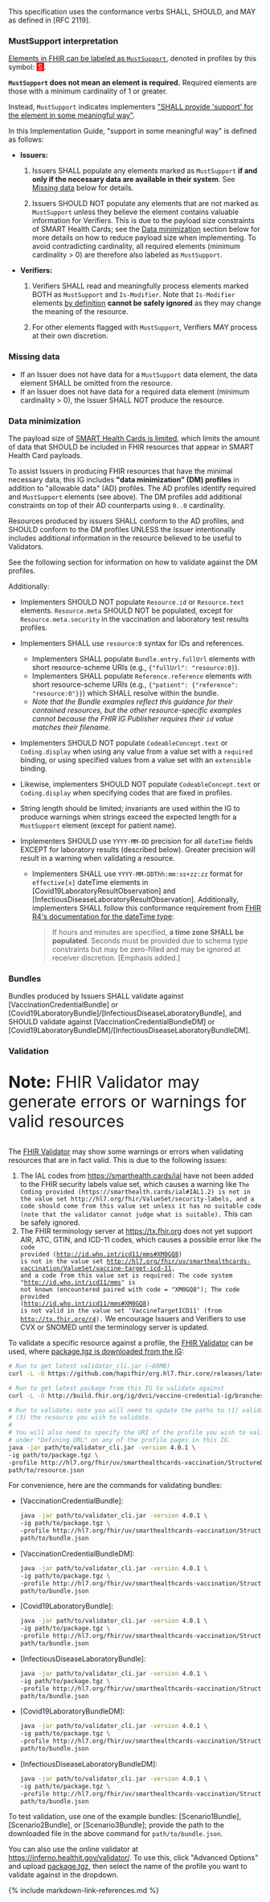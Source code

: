 This specification uses the conformance verbs SHALL, SHOULD, and MAY as defined in [RFC 2119].

### MustSupport interpretation

[Elements in FHIR can be labeled as `MustSupport`](https://www.hl7.org/fhir/conformance-rules.html#mustSupport), denoted in profiles by this symbol: <span style="padding-left: 3px; padding-right: 3px; color: white; background-color: red;" >S</span>.

**`MustSupport` does not mean an element is required.** Required elements are those with a minimum cardinality of 1 or greater.

Instead, `MustSupport` indicates implementers ["SHALL provide 'support' for the element in some meaningful way"](https://www.hl7.org/fhir/conformance-rules.html#mustSupport).

In this Implementation Guide, "support in some meaningful way" is defined as follows:

- **Issuers:**

    1. Issuers SHALL populate any elements marked as `MustSupport` **if and only if the necessary data are available in their system**. See [Missing data](#missing-data) below for details.

    1. Issuers SHOULD NOT populate any elements that are not marked as `MustSupport` unless they believe the element contains valuable information for Verifiers. This is due to the payload size constraints of SMART Health Cards; see the [Data minimization](#data-minimization) section below for more details on how to reduce payload size when implementing. To avoid contradicting cardinality, all required elements (minimum cardinality > 0) are therefore also labeled as `MustSupport`.

- **Verifiers:**

    1. Verifiers SHALL read and meaningfully process elements marked BOTH as `MustSupport` and `Is-Modifier`. Note that `Is-Modifier` elements [by definition](https://www.hl7.org/fhir/conformance-rules.html#isModifier) **cannot be safely ignored** as they may change the meaning of the resource.

    1. For other elements flagged with `MustSupport`, Verifiers MAY process at their own discretion.

### Missing data

- If an Issuer does not have data for a `MustSupport` data element, the data element SHALL be omitted from the resource.
- If an Issuer does not have data for a required data element (minimum cardinality > 0), the Issuer SHALL NOT produce the resource.

### Data minimization

The payload size of [SMART Health Cards is limited](https://smarthealth.cards/#health-cards-are-small), which limits the amount of data that SHOULD be included in FHIR resources that appear in SMART Health Card payloads.

To assist Issuers in producing FHIR resources that have the minimal necessary data, this IG includes **"data minimization" (DM) profiles** in addition to "allowable data" (AD) profiles. The AD profiles identify required and `MustSupport` elements (see above). The DM profiles add additional constraints on top of their AD counterparts using `0..0` cardinality.

Resources produced by issuers SHALL conform to the AD profiles, and SHOULD conform to the DM profiles UNLESS the Issuer intentionally includes additional information in the resource believed to be useful to Validators.

See the following section for information on how to validate against the DM profiles.

Additionally:

- Implementers SHOULD NOT populate `Resource.id` or `Resource.text` elements. `Resource.meta` SHOULD NOT be populated, except for `Resource.meta.security` in the vaccination and laboratory test results profiles.

- Implementers SHALL use `resource:0` syntax for IDs and references.
    - Implementers SHALL populate `Bundle.entry.fullUrl` elements with short resource-scheme URIs (e.g., `{"fullUrl": "resource:0}`).
    - Implementers SHALL populate `Reference.reference` elements with short resource-scheme URIs (e.g., `{"patient": {"reference": "resource:0"}}`) which SHALL resolve within the bundle.
    - _Note that the Bundle examples reflect this guidance for their contained resources, but the other resource-specific examples cannot because the FHIR IG Publisher requires their `id` value matches their filename._

- Implementers SHOULD NOT populate `CodeableConcept.text` or `Coding.display` when using any value from a value set with a `required` binding, or using specified values from a value set with an `extensible` binding.

- Likewise, implementers SHOULD NOT populate `CodeableConcept.text` or `Coding.display` when specifying codes that are fixed in profiles.

- String length should be limited; invariants are used within the IG to produce warnings when strings exceed the expected length for a `MustSupport` element (except for patient name).

- Implementers SHOULD use `YYYY-MM-DD` precision for all `dateTime` fields EXCEPT for laboratory results (described below). Greater precision will result in a warning when validating a resource.
    - Implementers SHALL use `YYYY-MM-DDThh:mm:ss+zz:zz` format for `effective[x]` dateTime elements in [Covid19LaboratoryResultObservation] and [InfectiousDiseaseLaboratoryResultObservation]. Additionally, implementers SHALL follow this conformance requirement from [FHIR R4's documentation for the dateTime type](http://hl7.org/fhir/R4/datatypes.html#dateTime):

        > If hours and minutes are specified, **a time zone SHALL be populated**. Seconds must be provided due to schema type constraints but may be zero-filled and may be ignored at receiver discretion. \[Emphasis added.\]

### Bundles

Bundles produced by Issuers SHALL validate against [VaccinationCredentialBundle] or [Covid19LaboratoryBundle]/[InfectiousDiseaseLaboratoryBundle], and SHOULD validate against [VaccinationCredentialBundleDM] or [Covid19LaboratoryBundleDM]/[InfectiousDiseaseLaboratoryBundleDM].

### Validation

<div class="alert alert-danger" role="alert" markdown="1">
<p style="font-size: 2rem;"><strong>Note:</strong> FHIR Validator may generate errors or warnings for valid resources</p>

The [FHIR Validator](https://github.com/hapifhir/org.hl7.fhir.core/releases/latest/download/validator_cli.jar) may show some warnings or errors when validating resources that are in fact valid. This is due to the following issues:

1. The IAL codes from <https://smarthealth.cards/ial> have not been added to the FHIR security labels value set, which causes a warning like `The Coding provided (https://smarthealth.cards/ial#IAL1.2) is not in the value set http://hl7.org/fhir/ValueSet/security-labels, and a code should come from this value set unless it has no suitable code (note that the validator cannot judge what is suitable).` This can be safely ignored.
2. The FHIR terminology server at <a href="https://tx.fhir.org">https://tx.fhir.org</a> does not yet support AIR, ATC, GTIN, and ICD-11 codes, which causes a possible error like <code class="language-plaintext highlighter-rouge">The code provided (http://id.who.int/icd11/mms#XM0GQ8) is not in the value set http://hl7.org/fhir/uv/smarthealthcards-vaccination/ValueSet/vaccine-target-icd-11, and a code from this value set is required: The code system "http://id.who.int/icd11/mms" is not known (encountered paired with code = "XM0GQ8"); The code provided (http://id.who.int/icd11/mms#XM0GQ8) is not valid in the value set 'VaccineTargetICD11' (from http://tx.fhir.org/r4).</code> We encourage Issuers and Verifiers to use CVX or SNOMED until the terminology server is updated.

</div>

To validate a specific resource against a profile, the [FHIR Validator](https://github.com/hapifhir/org.hl7.fhir.core/releases/latest/download/validator_cli.jar) can be used, where [package.tgz is downloaded from the IG](package.tgz):

```sh
# Run to get latest validator_cli.jar (~80MB)
curl -L -O https://github.com/hapifhir/org.hl7.fhir.core/releases/latest/download/validator_cli.jar

# Run to get latest package from this IG to validate against
curl -L -O http://build.fhir.org/ig/dvci/vaccine-credential-ig/branches/main/package.tgz

# Run to validate; note you will need to update the paths to (1) validator_cli.jar; (2) package.tgz;
# (3) the resource you wish to validate.
#
# You will also need to specify the URI of the profile you wish to validate against. This can be found
# under "Defining URL" on any of the profile pages in this IG.
java -jar path/to/validator_cli.jar -version 4.0.1 \
-ig path/to/package.tgz \
-profile http://hl7.org/fhir/uv/smarthealthcards-vaccination/StructureDefinition/covid19-laboratory-result-observation-dm \
path/to/resource.json
```

For convenience, here are the commands for validating bundles:

* [VaccinationCredentialBundle]:

    ```sh
    java -jar path/to/validator_cli.jar -version 4.0.1 \
    -ig path/to/package.tgz \
    -profile http://hl7.org/fhir/uv/smarthealthcards-vaccination/StructureDefinition/vaccination-credential-bundle \
    path/to/bundle.json
    ```

* [VaccinationCredentialBundleDM]:

    ```sh
    java -jar path/to/validator_cli.jar -version 4.0.1 \
    -ig path/to/package.tgz \
    -profile http://hl7.org/fhir/uv/smarthealthcards-vaccination/StructureDefinition/vaccination-credential-bundle-dm \
    path/to/bundle.json
    ```

* [Covid19LaboratoryBundle]:

    ```sh
    java -jar path/to/validator_cli.jar -version 4.0.1 \
    -ig path/to/package.tgz \
    -profile http://hl7.org/fhir/uv/smarthealthcards-vaccination/StructureDefinition/covid19-laboratory-bundle \
    path/to/bundle.json
    ```

* [InfectiousDiseaseLaboratoryBundle]:

    ```sh
    java -jar path/to/validator_cli.jar -version 4.0.1 \
    -ig path/to/package.tgz \
    -profile http://hl7.org/fhir/uv/smarthealthcards-vaccination/StructureDefinition/infections-disease-laboratory-bundle \
    path/to/bundle.json
    ```

* [Covid19LaboratoryBundleDM]:

    ```sh
    java -jar path/to/validator_cli.jar -version 4.0.1 \
    -ig path/to/package.tgz \
    -profile http://hl7.org/fhir/uv/smarthealthcards-vaccination/StructureDefinition/covid19-laboratory-bundle-dm \
    path/to/bundle.json
    ```

* [InfectiousDiseaseLaboratoryBundleDM]:

    ```sh
    java -jar path/to/validator_cli.jar -version 4.0.1 \
    -ig path/to/package.tgz \
    -profile http://hl7.org/fhir/uv/smarthealthcards-vaccination/StructureDefinition/infections-disease-laboratory-bundle-dm \
    path/to/bundle.json
    ```

To test validation, use one of the example bundles: [Scenario1Bundle], [Scenario2Bundle], or [Scenario3Bundle]; provide the path to the downloaded file in the above command for `path/to/bundle.json`.

You can also use the online validator at <https://inferno.healthit.gov/validator/>. To use this, click "Advanced Options" and upload [package.tgz](package.tgz), then select the name of the profile you want to validate against in the dropdown.

{% include markdown-link-references.md %}
